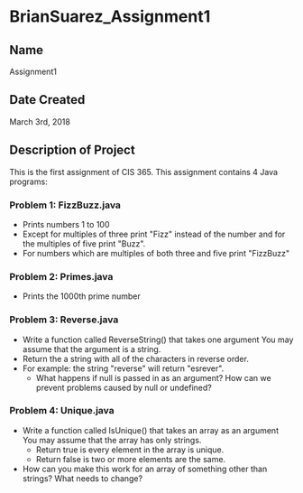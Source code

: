 # BrianSuarez_Assignment1

## Name

Assignment1

## Date Created

March 3rd, 2018

## Description of Project

This is the first assignment of CIS 365. This assignment contains 4 Java programs:

### Problem 1: FizzBuzz.java

* Prints numbers 1 to 100
* Except for multiples of three print "Fizz" instead of the number and for the multiples of five print "Buzz".
* For numbers which are multiples of both three and five print "FizzBuzz"

### Problem 2: Primes.java

* Prints the 1000th prime number

### Problem 3: Reverse.java

* Write a function called ReverseString() that takes one argument You may assume that the
  argument is a string.
* Return the a string with all of the characters in reverse order.
* For example: the string "reverse" will return "esrever".
  * What happens if null is passed in as an argument? How can we prevent problems caused by null
  or undefined?

### Problem 4: Unique.java

* Write a function called IsUnique() that takes an array as an argument You may assume that the
array has only strings.
  * Return true is every element in the array is unique.
  * Return false is two or more elements are the same.
* How can you make this work for an array of something other than strings? What needs to
change?